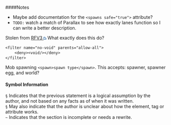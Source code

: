 ####Notes

* Maybe add documentation for the `<spawns safe="true">` attribute?
* `TODO:` watch a match of Parallax to see how exactly lanes function so I can write a better description.

Stolen from [RFV3 ![](./images/External-Link.png)](https://maps.oc.tc/RFV3/map.xml) What exactly does this do?

    <filter name="no-void" parents="allow-all">
        <deny><void/></deny>
    </filter>


Mob spawning `<spawn>spawn type</spawn>`. This accepts: spawner, spawner egg, and world?


#### Symbol Information
`§` Indicates that the previous statement is a logical assumption by the author, and not based on any facts as of when it was written.  
`§` May also indicate that the author is unclear about how the element, tag or attribute works.  
`~` Indicates that the section is incomplete or needs a rewrite.
